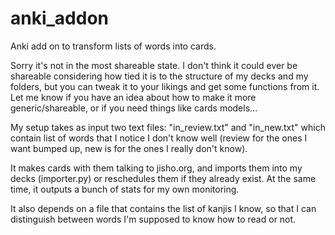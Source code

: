 # anki_addon
Anki add on to transform lists of words into cards.

Sorry it's not in the most shareable state. I don't think it could ever be shareable considering how tied it is to the structure of my decks and my folders, but you can tweak it to your likings and get some functions from it. Let me know if you have an idea about how to make it more generic/shareable, or if you need things like cards models... 

My setup takes as input two text files: "in_review.txt" and "in_new.txt" which contain list of words that I notice I don't know well (review for the ones I want bumped up, new is for the ones I really don't know).

It makes cards with them talking to jisho.org, and imports them into my decks (importer.py) or reschedules them if they already exist. At the same time, it outputs a bunch of stats for my own monitoring.

It also depends on a file that contains the list of kanjis I know, so that I can distinguish between words I'm supposed to know how to read or not. 
